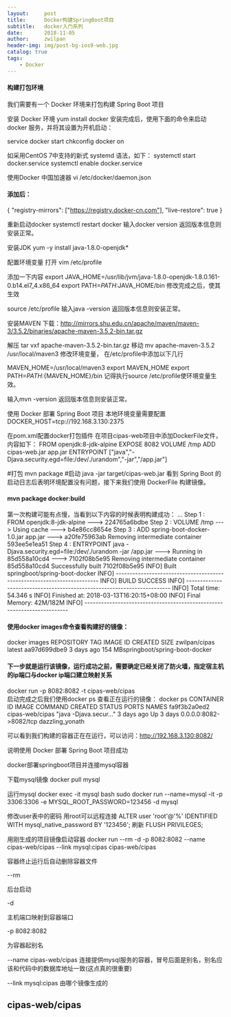 ```yaml
---
layout:     post
title:      Docker构建SpringBoot项目
subtitle:   docker入门系列
date:       2018-11-05
author:     zwilpan
header-img: img/post-bg-ios9-web.jpg
catalog: true
tags:
    - Docker
---
```


#### 构建打包环境
我们需要有一个 Docker 环境来打包构建 Spring Boot 项目

安装 Docker 环境
yum install docker
安装完成后，使用下面的命令来启动 docker 服务，并将其设置为开机启动：

service docker start
chkconfig docker on

如采用CentOS 7中支持的新式 systemd 语法，如下：
systemctl  start docker.service
systemctl  enable docker.service

使用Docker 中国加速器
vi  /etc/docker/daemon.json

#### 添加后：
{
    "registry-mirrors": ["https://registry.docker-cn.com"],
    "live-restore": true
}

重新启动docker
systemctl restart docker
输入docker version 返回版本信息则安装正常。

安装JDK
yum -y install java-1.8.0-openjdk*

配置环境变量
打开 vim /etc/profile

添加一下内容
export JAVA_HOME=/usr/lib/jvm/java-1.8.0-openjdk-1.8.0.161-0.b14.el7_4.x86_64
export PATH=$PATH:$JAVA_HOME/bin
修改完成之后，使其生效

source /etc/profile
输入java -version 返回版本信息则安装正常。

安装MAVEN
下载：http://mirrors.shu.edu.cn/apache/maven/maven-3/3.5.2/binaries/apache-maven-3.5.2-bin.tar.gz

解压
tar vxf apache-maven-3.5.2-bin.tar.gz
移动
mv apache-maven-3.5.2 /usr/local/maven3
修改环境变量， 在/etc/profile中添加以下几行

MAVEN_HOME=/usr/local/maven3
export MAVEN_HOME
export PATH=${PATH}:${MAVEN_HOME}/bin
记得执行source /etc/profile使环境变量生效。

输入mvn -version 返回版本信息则安装正常。


使用 Docker 部署 Spring Boot 项目
本地环境变量需要配置
DOCKER_HOST=tcp://192.168.3.130:2375

在pom.xml配置docker打包插件
在项目cipas-web项目中添加DockerFile文件，内容如下：
FROM openjdk:8-jdk-alpine
EXPOSE 8082
VOLUME /tmp
ADD cipas-web.jar app.jar
ENTRYPOINT ["java","-Djava.security.egd=file:/dev/./urandom","-jar","/app.jar"]

#打包
mvn package
#启动
java -jar target/cipas-web.jar
看到 Spring Boot 的启动日志后表明环境配置没有问题，接下来我们使用 DockerFile 构建镜像。

#### mvn package docker:build
第一次构建可能有点慢，当看到以下内容的时候表明构建成功：
...
Step 1 : FROM openjdk:8-jdk-alpine
---> 224765a6bdbe
Step 2 : VOLUME /tmp
---> Using cache
---> b4e86cc8654e
Step 3 : ADD spring-boot-docker-1.0.jar app.jar
---> a20fe75963ab
Removing intermediate container 593ee5e1ea51
Step 4 : ENTRYPOINT java -Djava.security.egd=file:/dev/./urandom -jar /app.jar
---> Running in 85d558a10cd4
---> 7102f08b5e95
Removing intermediate container 85d558a10cd4
Successfully built 7102f08b5e95
INFO] Built springboot/spring-boot-docker
INFO] ------------------------------------------------------------------------
INFO] BUILD SUCCESS
INFO] ------------------------------------------------------------------------
INFO] Total time: 54.346 s
INFO] Finished at: 2018-03-13T16:20:15+08:00
INFO] Final Memory: 42M/182M
INFO] ------------------------------------------------------------------------

#### 使用docker images命令查看构建好的镜像：
docker images
REPOSITORY                      TAG                 IMAGE ID            CREATED             SIZE
zwilpan/cipas                    latest              aa97d699dbe9        3 days ago          154 MBspringboot/spring-boot-docker


#### 下一步就是运行该镜像，运行成功之前，需要确定已经关闭了防火墙，指定宿主机的ip端口与docker ip端口建立映射关系
docker run -p 8082:8082 -t cipas-web/cipas    
启动完成之后我们使用docker ps 查看正在运行的镜像：
docker ps
CONTAINER ID        IMAGE                           COMMAND                  CREATED             STATUS              PORTS                    NAMES
fa9f3b2a0ed2        cipas-web/cipas                 "java -Djava.secur..."   3 days ago          Up 3 days           0.0.0.0:8082->8082/tcp   dazzling_yonath

可以看到我们构建的容器正在在运行，可以访问：http://192.168.3.130:8082/

说明使用 Docker 部署 Spring Boot 项目成功


docker部署springboot项目并连接mysql容器

下载mysql镜像
docker pull mysql

运行mysql
docker exec -it mysql bash
sudo docker run --name=mysql -it -p 3306:3306 -e MYSQL_ROOT_PASSWORD=123456 -d mysql


修改user表中的密码 用root可以远程连接
ALTER user 'root'@'%' IDENTIFIED WITH mysql_native_password BY '123456';
刷新
FLUSH PRIVILEGES;

用刚生成的项目镜像启动容器
docker run --rm -d -p 8082:8082 --name cipas-web/cipas  --link mysql:cipas cipas-web/cipas

 容器终止运行后自动删除容器文件

 --rm

 后台启动

 -d

 主机端口映射到容器端口

 -p 8082:8082

 为容器起别名

 --name cipas-web/cipas
 连接提供mysql服务的容器，冒号后面是别名，别名应该和代码中的数据库地址一致(这点真的很重要)

 --link mysql:cipas
 由哪个镜像生成的

 cipas-web/cipas
----------------

